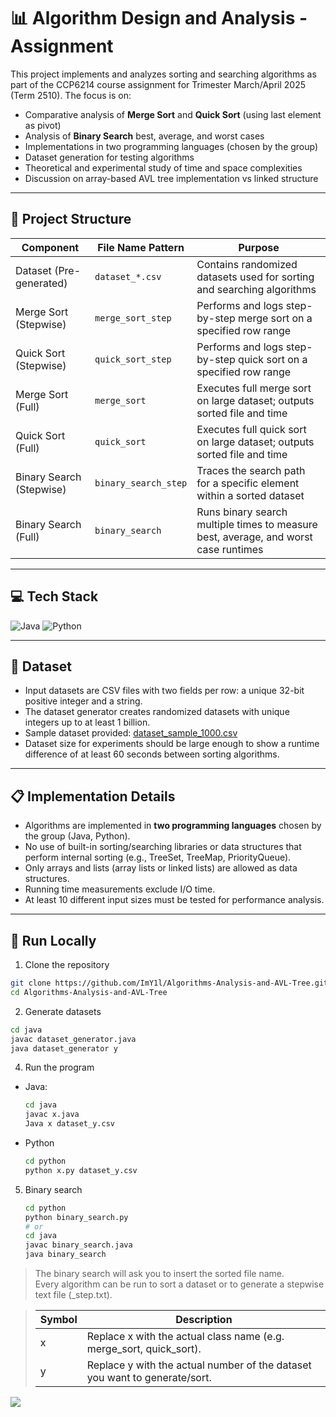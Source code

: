 # 📊 Algorithm Design and Analysis - Assignment
This project implements and analyzes sorting and searching algorithms as part of the CCP6214 course assignment for Trimester March/April 2025 (Term 2510). The focus is on:
- Comparative analysis of **Merge Sort** and **Quick Sort** (using last element as pivot)
- Analysis of **Binary Search** best, average, and worst cases
- Implementations in two programming languages (chosen by the group)
- Dataset generation for testing algorithms
- Theoretical and experimental study of time and space complexities
- Discussion on array-based AVL tree implementation vs linked structure

---

## 📁 Project Structure
| Component                | File Name Pattern             | Purpose                                                                |
|--------------------------|-------------------------------|------------------------------------------------------------------------|
| Dataset (Pre-generated)  | `dataset_*.csv`               | Contains randomized datasets used for sorting and searching algorithms |
| Merge Sort (Stepwise)    | `merge_sort_step`             | Performs and logs step-by-step merge sort on a specified row range     |
| Quick Sort (Stepwise)    | `quick_sort_step`             | Performs and logs step-by-step quick sort on a specified row range     |
| Merge Sort (Full)        | `merge_sort`                  | Executes full merge sort on large dataset; outputs sorted file and time|
| Quick Sort (Full)        | `quick_sort`                  | Executes full quick sort on large dataset; outputs sorted file and time|
| Binary Search (Stepwise) | `binary_search_step`          | Traces the search path for a specific element within a sorted dataset  |
| Binary Search (Full)     | `binary_search`               | Runs binary search multiple times to measure best, average, and worst case runtimes |

---

## 💻 Tech Stack
![Java](https://img.shields.io/badge/java-%23ED8B00.svg?style=for-the-badge&logo=openjdk&logoColor=white) ![Python](https://img.shields.io/badge/python-3670A0?style=for-the-badge&logo=python&logoColor=ffdd54)

---

## 🔢 Dataset
- Input datasets are CSV files with two fields per row: a unique 32-bit positive integer and a string.
- The dataset generator creates randomized datasets with unique integers up to at least 1 billion.
- Sample dataset provided: [dataset_sample_1000.csv](./dataset_sample_1000.csv)
- Dataset size for experiments should be large enough to show a runtime difference of at least 60 seconds between sorting algorithms.

---

## 📋 Implementation Details
- Algorithms are implemented in **two programming languages** chosen by the group (Java, Python).
- No use of built-in sorting/searching libraries or data structures that perform internal sorting (e.g., TreeSet, TreeMap, PriorityQueue).
- Only arrays and lists (array lists or linked lists) are allowed as data structures.
- Running time measurements exclude I/O time.
- At least 10 different input sizes must be tested for performance analysis.

---

## 🚀 Run Locally
1. Clone the repository
  ```bash
  git clone https://github.com/ImY1l/Algorithms-Analysis-and-AVL-Tree.git
  cd Algorithms-Analysis-and-AVL-Tree
  ```
2. Generate datasets
  ```bash
  cd java
  javac dataset_generator.java
  java dataset_generator y
  ```
4. Run the program
  - Java:
    ```bash
    cd java
    javac x.java
    Java x dataset_y.csv
    ```
  - Python
    ```bash
    cd python
    python x.py dataset_y.csv
    ```
5. Binary search
   ```bash
   cd python
   python binary_search.py
   # or
   cd java
   javac binary_search.java
   java binary_search
   ```
  > The binary search will ask you to insert the sorted file name.  
  > Every algorithm can be run to sort a dataset or to generate a stepwise text file (_step.txt).

> | Symbol | Description |
> |---|---|
> | x | Replace x with the actual class name (e.g. merge_sort, quick_sort).   |
> | y | Replace y with the actual number of the dataset you want to generate/sort. |

[![](https://visitcount.itsvg.in/api?id=imy1l&icon=0&color=0)](https://visitcount.itsvg.in)

